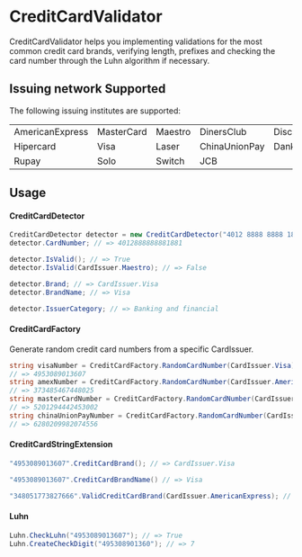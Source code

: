 # CreditCardValidator

CreditCardValidator helps you implementing validations for the most common credit card brands, verifying length, prefixes and checking the card number through the Luhn algorithm if necessary.

## Issuing network Supported 

The following issuing institutes are supported:

<table>
<tr>
<td>AmericanExpress</td> <td>MasterCard</td> <td>Maestro</td> <td>DinersClub</td> <td>Discover</td> 
</tr>
<tr>
<td>Hipercard</td> <td>Visa</td>  <td>Laser</td> <td>ChinaUnionPay</td> <td>Dankort</td> 
</tr>
<tr>
<td>Rupay</td> <td>Solo</td> <td>Switch</td> <td>JCB</td>
</tr>
</table>

## Usage

#### CreditCardDetector

```csharp
CreditCardDetector detector = new CreditCardDetector("4012 8888 8888 1881");
detector.CardNumber; // => 4012888888881881

detector.IsValid(); // => True
detector.IsValid(CardIssuer.Maestro); // => False

detector.Brand; // => CardIssuer.Visa
detector.BrandName; // => Visa

detector.IssuerCategory; // => Banking and financial
```

#### CreditCardFactory

Generate random credit card numbers from a specific CardIssuer.

```csharp
string visaNumber = CreditCardFactory.RandomCardNumber(CardIssuer.Visa);
// => 4953089013607
string amexNumber = CreditCardFactory.RandomCardNumber(CardIssuer.AmericanExpress);
// => 373485467448025
string masterCardNumber = CreditCardFactory.RandomCardNumber(CardIssuer.MasterCard);
// => 5201294442453002
string chinaUnionPayNumber = CreditCardFactory.RandomCardNumber(CardIssuer.ChinaUnionPay);
// => 6280209982074556
```

#### CreditCardStringExtension

```csharp
"4953089013607".CreditCardBrand(); // => CardIssuer.Visa

"4953089013607".CreditCardBrandName() // => Visa

"348051773827666".ValidCreditCardBrand(CardIssuer.AmericanExpress); // => True
```
#### Luhn

```csharp
Luhn.CheckLuhn("4953089013607"); // => True
Luhn.CreateCheckDigit("495308901360"); // => 7
```
